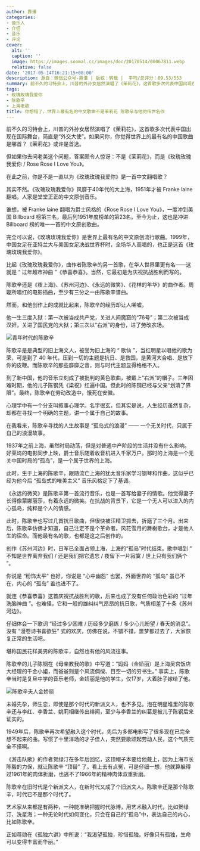 ```yaml
---
author: 靠谱
categories:
- 音乐人
- 介绍
- 音乐
- 评论
cover:
  alt: ''
  caption: ''
  image: https://images.soomal.cc/images/doc/20170514/00067811.webp
  relative: false
date: '2017-05-14T16:21:15+08:00'
description: 源自：微信公众号-靠谱 | 版权：转载 |  平均/总评分：09.53/553
summary: 前不久的习特会上，川普的外孙女居然演唱了《茉莉花》，这首歌多次代表中国出现在国际舞台，简直是“外交大使”。如果问你，你觉得世界上的最有名的中国歌曲是哪首？《茉莉花》或许是首选。但如果你去问老美这个问题，答案颇令人惊讶……
tags:
- 玫瑰玫瑰我爱你
- 陈歌辛
- 上海老歌
title: 你想错了，世界上最有名的中文歌曲不是茉莉花 陈歌辛与他的传世名作
---
```


前不久的习特会上，川普的外孙女居然演唱了《茉莉花》，这首歌多次代表中国出现在国际舞台，简直是“外交大使”。如果问你，你觉得世界上的最有名的中国歌曲是哪首？《茉莉花》或许是首选。

但如果你去问老美这个问题，答案颇令人惊讶：不是《茉莉花》，而是《玫瑰玫瑰我爱你 / Rose Rose I Love You》。

在此之前，你是不是一直以为《玫瑰玫瑰我爱你》是一首中文翻唱歌？

其实不然。《玫瑰玫瑰我爱你》风靡于40年代的大上海，1951年才被 Franke laine 翻唱，人家是堂堂正正的中文原创音乐。





谁想，被 Franke laine 翻唱为爵士风格的《Rose Rose I Love You》，一度冲到美国 Billboard 榜第三名，最后列1951年度榜单的第23名。至今为止，这也是冲进 Billboard 榜的唯一一首的中文原创歌曲。

完全可以说，《玫瑰玫瑰我爱你》是世界上最有名的中文原创流行歌曲。1999年，中国女足在亚特兰大与美国女足决战世界杯时，全场华人高唱的，也正是这首《玫瑰玫瑰我爱你》。

比起《玫瑰玫瑰我爱你》，曲作者陈歌辛的另一首歌，在华人世界里更有名――这就是 “ 过年超市神曲 ”《恭喜恭喜》。当然，它最初是为庆祝抗战胜利而写的。



陈歌辛还是《夜上海》、《苏州河边》、《永远的微笑》、《花样的年华》的曲作者。周璇所唱红的电影插曲，至少有三分之一由陈歌辛谱曲。

然而，和他创作上的成就比起来，陈歌辛的经历却让人唏嘘。

他一生三度入狱：第一次被当成共产党，关进人间魔窟的“76号”；第二次被当成汉奸，关进了国民党的大狱；第三次以“右派”的身份，进了劳改农场。

![青年时代的陈歌辛](https://images.soomal.cc/images/doc/20130128/00027149_01.webp)





陈歌辛是是典型的旧上海文人，被誉为旧上海的 “ 歌仙 ”，当红明星以唱他的歌为荣，可是到了 40 年代，压到一切的主题是抗日、是救国，是黄河大合唱、是放下你的皮鞭。而陈歌辛的那些靡靡之音，则与时代主题显得格格不入。

到了新中国，他的音乐立刻成了被批判的黄色歌曲，被戴上“右派”的帽子。三年困难时期，他的儿子陈钢凭《梁祝》红遍中国。但此时的陈钢已经与父亲“划清了界限”。最终，陈歌辛在劳动改造中，饿死在安徽。

心理学中有一个分支叫叙事心理学。名字很玄，但其实是说，人生经历虽然复杂，却都在寻找一个明确的主题，讲一个属于自己的故事。

在我看来，陈歌辛寻找的人生故事是 “孤岛式的浪漫” ―― 一个无关时代，只属于自己的浪漫故事。

1937年之前上海，虽然时局动荡，但是对普通中产阶段的生活并没有什么影响。好莱坞的电影同步上映，爵士音乐随着收音机进入千家万户。那时的上海是一个无关中国时局的“孤岛”，是一个属于世界的上海。

此时，生于上海的陈歌辛，跟随流亡上海的犹太音乐家学习钢琴和作曲，这似乎已经为他今后 “孤岛式的唯美主义” 音乐风格定下了基调。

《永远的微笑》是陈歌辛第一首流行音乐，也是一首写给妻子的情歌。他觉得妻子长得像蒙娜丽莎，有着永远的微笑。在抗战的背景下，它是一个无人可以进入的内心孤岛，纯粹是个人的情感。



此时，陈歌辛也写过几首抗日歌曲，但很快被汪精卫抓去，折磨了三个月。出来后，陈歌辛仿佛才知道，自己注定不是个革命者。风花雪月的舞榭歌台，才是他人生的宿命。而他最有名的歌，也都是这之后创作的。

创作《苏州河边》时，日军已全面占领上海，上海的“孤岛”时代结束。歌中唱到 “ 不知是世界离弃我们 / 还是我们把它遗忘 / 夜留下一片寂寞 / 世上只有我们俩个 ”。

你说是 “粉饰太平” 也好，你说是 “心中幽怨” 也罢，外面世界的 “孤岛” 虽已不在，内心的 “孤岛” 谁也进不了。

就连《恭喜恭喜》这首庆祝抗战胜利的歌，后来也成了没有任何政治色彩的 “过年洗脑神曲 ”。也难怪，它和一般的雄纠纠气昂昂的抗日歌，气质相差了十条《苏州河边》。



仔细体会一下歌词 “经过多少困难 / 历经多少磨练 / 多少心儿盼望 / 春天的消息”。没有 “漫卷诗书喜欲狂” 式的欢庆，仿佛在说，不错不错，噩梦都过去了，大家恢复正常的生活吧。

堪称国民花样美男的陈歌辛，自然也有他的风流往事。

陈歌辛的儿子陈钢在《母亲教我的歌》中写道：“妈妈（金娇丽）是上海吴宫饭店大经理的千金小姐，而爸爸则是个风流倜傥、目空一切的穷书生。” 事实上，陈歌辛当时是复旦中学的音乐老师，金娇丽是他的学生，仅17岁，大着肚子嫁给了他。

![陈歌辛夫人金娇丽](https://images.soomal.cc/images/doc/20170514/00067810.webp)





未婚先孕，师生恋，即使是那个时代的新派文人，也不多见。泡在明星堆里的陈歌辛还与李红、李香兰、姚莉相继传出绯闻，至少与李香兰的纠葛是被儿子陈钢后来证实的。

1949年后，陈歌辛再次希望融入这个时代，先后为多部电影写了很多现在已完全想不起来的曲。写惯了十里洋场的才子佳人，突然要歌颂起劳动人民，这个气质完全不搭啊。

《游击队歌》的作者贺绿汀在多年后回忆，这顶帽子本要给他戴上，因为上海市长陈毅的力保，就让陈歌辛 “顶替” 了。看上去有点冤，可是仔细一想，他就算躲得过1961年的肉体折磨，也逃不了1966年的精神肉体双重折磨。

陈歌辛在旧时代是个新派文人，在新时代又成了个旧派文人。陈歌辛还是那个陈歌辛，时代已不是那个时代了。 

艺术家从来都是有两种，一种能准确把握时代脉博，用艺术融入时代，比如贺绿汀、洗星海；一种无论时代如何变化，只会在自己的“孤岛”中，表达自己的内心，比如陈歌辛。

正如蒋勋在《孤独六讲》中所说：“我渴望孤独，珍惜孤独。好像只有孤独，生命可以变得丰富而华丽。”